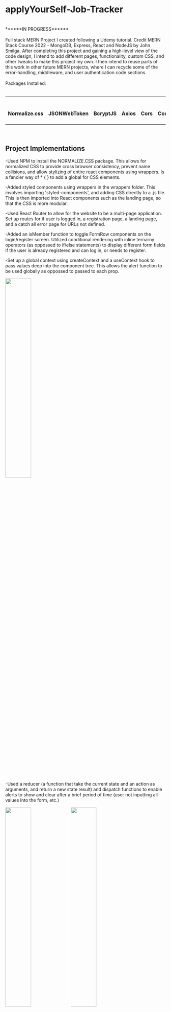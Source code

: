 # applyYourSelf-Job-Tracker

</br>
******IN PROGRESS******
</br>
</br>
Full stack MERN Project I created following a Udemy tutorial. Credit MERN Stack Course 2022 - MongoDB, Express, React and NodeJS
by John Smilga.  After completing this project and gaining a high-level view of the code design, I intend to add different pages, functionality, custom CSS, and other tweaks to make this project my own.  I then intend to reuse parts of this work in other future MERN projects, where I can recycle some of the error-handling, middleware, and user authentication code sections.

</br>
</br>
Packages Installed:
</br></br>
<table>
    <tr>
    <td align="center" height="5" width="60">
        <br /><strong>Normalize.css</strong>
    </td>
    <td align="center" height="5" width="60">
        <br /><strong>JSONWebToken</strong>
    </td>
    <td align="center" height="5" width="60">
        <br /><strong>BcryptJS</strong>
    </td>
    <td align="center" height="5" width="60">
        <br /><strong>Axios</strong>
    </td>
    <td align="center" height="5" width="60">
        <br /><strong>Cors</strong>
    </td>
    <td align="center" height="5" width="60">
        <br /><strong>Concurrently</strong>
    </td>
    <td align="center" height="5" width="60">
        <br /><strong>Morgan</strong>
    </td>
    <td align="center" height="5" width="200">
        <br /><strong>ExpressJS Async Errors</strong>
    </td>
    </tr>
</table>



</br>

<h2>Project Implementations</h2>

-Used NPM to install the NORMALIZE.CSS package.  This allows for normalized CSS to provide cross browser consistency, prevent name collisions, and allow stylizing of entire react components using wrappers.  Is a fancier way of * { } to add a global for CSS elements.  

-Added styled components using wrappers in the wrappers folder.  This involves importing 'styled-components', and adding CSS directly to a .js file.  This is then imported into React components such as the landing page, so that the CSS is more modular.   

-Used React Router to allow for the website to be a multi-page application.  Set up routes for if user is logged in, a registration page, a landing page, and a catch all error page for URLs not defined.

-Added an isMember function to toggle FormRow components on the login/register screen. Utilized conditional rendering with inline ternarny operators (as oppossed to if/else statements) to display different form fields if the user is already registered and can log in, or needs to register.

-Set up a global context using createContext and a useContext hook to pass values deep into the component tree.  This allows the alert function to be used globally as oppossed to passed to each prop.



<img src="https://user-images.githubusercontent.com/91037796/171723508-c90523fd-f41f-4338-a6f5-f372adc5fc66.png" width=40% height=40%>


-Used a reducer (a function that take the current state and an action as arguments, and return a new state result) and dispatch functions to enable alerts to show and clear after a brief period of time (user not inputting all values into the form, etc.)


<img src="https://user-images.githubusercontent.com/91037796/171750486-4053e32c-028b-4690-9281-7f4e01e18475.png" width=40% height=40%>
<img src="https://user-images.githubusercontent.com/91037796/183761215-bddbbed4-a33d-42d6-8441-f5c92cb35c0e.png" width=40% height=40%>

</br>
<h2>Routing and API Testing</h2>

-Used Postman to test APIs and express routes for user authentication and connecting to the MongoDB database:
</br>
<img src="https://user-images.githubusercontent.com/91037796/183325705-55763bc2-b43c-4a8e-979b-8e4235bf6c1e.png" width=100% height=100%>


</br>
<h2>MongoDB Implementation</h2>

-Created a user model with Mongoose schema for use with MongoDB.  Used a validator package from npm to validate the email.  Ensured the email is unique with the "unique: true" property in the userSchema, and used the error handler to display a message if the email field is not unique (already in the MongoDB database).

<img src="https://user-images.githubusercontent.com/91037796/178848537-40aae12d-bdfa-48e5-9989-2e555298968b.png" width=50% height=50%>

-Implemented password hashing in MongoDB with npm package BCRYPTJS to protect user data in the event the databse information was ever compromised by a malicious party. Also used npm to install packages such as express-async-errors  to avoid numerous try/catch statements for controllers, and http-status-codes to prevent hard coding of status codes.  


<img src="https://user-images.githubusercontent.com/91037796/183325614-c074d5f1-ce97-422f-a2ba-c98fb3eaa92b.png" width=70% height=70%>
<img src="https://user-images.githubusercontent.com/91037796/183319400-f7021d38-2803-4d15-8717-6fb85a86077e.png" width=50% height=50%>


-Implemented JSON Web Token (JWT) using npm package JSONWEBTOKEN for user authentication and to prevent unauthorized users from accessing pages.

```js
userSchema.methods.createJWT = function () {
    return jwt.sign({userId:this._id}, process.env.JWT_SECRET, {expiresIn:process.env.JWT_LIFETIME})
}
```

</br>
<h2>Connecting the Front and Back End</h2>

-Used npm to install the package CONCURRENTLY so that the front and back end of the application can be ran at the same time with the "npm start" terminal command.  Made use of the npm node.js package CORS to allow for a Connect/Express middleware that can be used to enable CORS (cross-origin resource sharing) between different domains, allowing for the server and front-end to communicate with each other.


<img src="https://user-images.githubusercontent.com/91037796/183781631-d8519c74-f66c-4adf-a9ff-69eaefaa4ca8.png" width=90% height=90%>
</br>
<img src="https://user-images.githubusercontent.com/91037796/183328759-5d8a11d8-3389-4ab9-a158-9a0a3d729d1e.png" width=60% height=60%>

</br>
<h2>Implementing User Registration (Front/Back End and MongoDB)</h2>

<h3>Front End</h3>
-Installed AXIOS on the client side so that when the submit button is clicked on the front-end, axios will submit a post request using the authentication routes on the back-end to the MongoDB database.  If the user already exists (looking up by email in the database using the fineOne function), an error will be returned.    
</br>
</br>
 Register Page - Register.js 
</br>
</br>
<img src="https://user-images.githubusercontent.com/91037796/183775574-2038d97e-de5d-4671-b414-03c94062e9a5.png" width=50% height=50%>
</br>
appContext - appContext.js 
</br>
</br>
<img src="https://user-images.githubusercontent.com/91037796/183775134-5d5df73e-d50d-4ef0-a9db-fc038ec4e18a.png" width=50% height=50%>
</br>

<h3>Back End</h3>

Authentication Page - authController.js
</br>
</br>
<img src="https://user-images.githubusercontent.com/91037796/183775472-97bf5927-ece8-4902-bff0-4acf16cd61bf.png" width=50% height=50%>



</br>
<h2>useNavigate and User Persistence in Local Storage</h2>

-8/9/22 Implemented the useNavigate hook to navigate programmatically to the dashboard after the registration form is submitted.
</br>

 
 ```js
Register.js

 const Register = () => {
    const navigate = useNavigate()
    const [values, setValues] = useState(initialState)    

    //these values are grabbed from the app context
    //Context provides a way to pass data through the component tree without having to pass props down manually at every level.
    //It in effect creates "global" variables for a tree of react components - Source:  https://reactjs.org/docs/context.html
    const {user, isLoading, showAlert, displayAlert, registerUser} = useAppContext()  
```
 
 
```js
Register.js

//if the user exists, every time the user or navigate variables change, wait 3 seconds
//then navigate user to the dashboard page
useEffect(()=>{
    if (user) {
        setTimeout(()=> {
           navigate('/')
        }, 3000)
    }
}, [user, navigate] ) //dependency array.  invoked every time the user or navigate values change
```

-8/9/22 We also have to persist the user in local storage as the user will be logged out if they do not exist.  To do this, added functions to add and remove the user from local storage to appContext.js.  This is the file where context, or global react variables are stored.  Also saved the token itself to local storage.  
</br>
```js
appContext.js

//retrieve variables or null from local storage
const token = localStorage.getItem('token')
const user = localStorage.getItem('user')
const userLocation = localStorage.getItem('location')


//add token and user info to local storage so user not kicked out
//curly braces inside the parameters of this arrow function is an example of object destructuring
const addUserToLocalStorage = ({user, token, location}) => {
  localStorage.setItem('user', JSON.stringify(user))
  localStorage.setItem('token', token)
  localStorage.setItem('location', location)
}


const removeUserFromLocalStorage = () => {
  localStorage.removeItem('user')
  localStorage.removeItem('token')
  localStorage.removeItem('location')
}


const registerUser = async (currentUser) => {
  ...
  try {
    ...
    })
    addUserToLocalStorage({user,token,location})
  } catch (error) {
    ...
  }
    ...
}  
```


</br>
<h2>Login User - Server and Front End</h2>
</br></br>

-8/12/22 Installed the npm package MORGAN on the server side as an HTTP request logger middleware, to log HTTP requests, debug APIs used in the application, and help view routes/methods used in controllers.  This will make the program easier to use as multiple routes to send requests are added. After installing, terminal shows the 400 bad request error tested in Postman when attempting to register an email that is already in the MongoDB database.
</br>

![image](https://user-images.githubusercontent.com/91037796/184403310-505e642f-73e5-4157-a749-7e763601240e.png)

</br>
-8/12/22 Implemented user authentication by first setting up a new error to return 401 if unauthenticated.

```js
Server Side:
unauthenticated.js

import { StatusCodes } from 'http-status-codes' 
import CustomAPIError from './custom-api.js'

class UnAuthenticatedError extends CustomAPIError{
    constructor(message) {
        super(message)
        this.statusCode = StatusCodes.UNAUTHORIZED  //401
    }
}

export default UnAuthenticatedError

```

</br>
-8/12/22 After adding the custom error, added an instance method to the user schema to compare password to the hashed password adn return if it matches.

```js
Server Side:
User.js

//instance method
userSchema.methods.comparePassword = async function(candidatePassword){
    const isMatch = await bcrypt.compare(candidatePassword, this.password)
    return isMatch
}
```

</br>
-8/12/22 Then set up the log in controller server side in the authController.js file.

